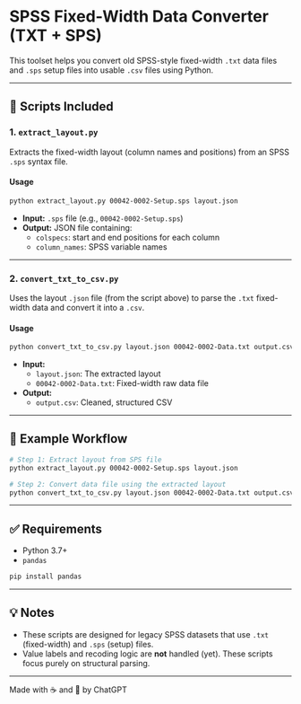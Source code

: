 # SPSS Fixed-Width Data Converter (TXT + SPS)

This toolset helps you convert old SPSS-style fixed-width `.txt` data files and `.sps` setup files into usable `.csv` files using Python.

---

## 🔧 Scripts Included

### 1. `extract_layout.py`

Extracts the fixed-width layout (column names and positions) from an SPSS `.sps` syntax file.

#### **Usage**

```bash
python extract_layout.py 00042-0002-Setup.sps layout.json
```

- **Input:** `.sps` file (e.g., `00042-0002-Setup.sps`)
- **Output:** JSON file containing:
  - `colspecs`: start and end positions for each column
  - `column_names`: SPSS variable names

---

### 2. `convert_txt_to_csv.py`

Uses the layout `.json` file (from the script above) to parse the `.txt` fixed-width data and convert it into a `.csv`.

#### **Usage**

```bash
python convert_txt_to_csv.py layout.json 00042-0002-Data.txt output.csv
```

- **Input:**
  - `layout.json`: The extracted layout
  - `00042-0002-Data.txt`: Fixed-width raw data file
- **Output:**
  - `output.csv`: Cleaned, structured CSV

---

## 📝 Example Workflow

```bash
# Step 1: Extract layout from SPS file
python extract_layout.py 00042-0002-Setup.sps layout.json

# Step 2: Convert data file using the extracted layout
python convert_txt_to_csv.py layout.json 00042-0002-Data.txt output.csv
```

---

## ✅ Requirements

- Python 3.7+
- `pandas`

```bash
pip install pandas
```

---

## 💡 Notes

- These scripts are designed for legacy SPSS datasets that use `.txt` (fixed-width) and `.sps` (setup) files.
- Value labels and recoding logic are **not** handled (yet). These scripts focus purely on structural parsing.

---

Made with ☕ and 🐍 by ChatGPT
